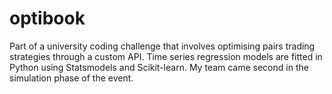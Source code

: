 # optibook
Part of a university coding challenge that involves optimising pairs trading strategies through a custom API. Time series regression models are fitted in Python using Statsmodels and Scikit-learn. My team came second in the simulation phase of the event.

